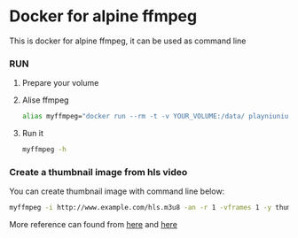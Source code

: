 # Docker for alpine ffmpeg

This is docker for alpine ffmpeg, it can be used as command line

### RUN

1. Prepare your volume

2. Alise ffmpeg

    ```bash
    alias myffmpeg="docker run --rm -t -v YOUR_VOLUME:/data/ playniuniu/ffmpeg ffmpeg"
    ```

3. Run it

    ```bash
    myffmpeg -h
    ```

### Create a thumbnail image from hls video

You can create thumbnail image with command line below:

```bash
myffmpeg -i http://www.example.com/hls.m3u8 -an -r 1 -vframes 1 -y thumbnail.jpg
```

More reference can found from [here](http://superuser.com/questions/592160/optimise-ffmpeg-live-stream-thumbnail) and [here](https://www.binpress.com/tutorial/how-to-generate-video-previews-with-ffmpeg/138)
